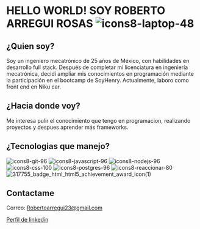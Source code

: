 # HELLO WORLD! SOY ROBERTO ARREGUI ROSAS ![icons8-laptop-48](https://github.com/RobertoAR23/RobertoAR23/assets/102274522/74ddbdbb-151b-4df8-8597-01f5f0fe8a68)

## ¿Quien soy?
Soy un ingeniero mecatrónico de 25 años de México, con habilidades en desarrollo full stack. Después de completar mi licenciatura en ingeniería mecatrónica, decidí ampliar mis conocimientos en programación mediante la participación en el bootcamp de SoyHenry. Actualmente, laboro como front end en Niku car.


## ¿Hacia donde voy?
Me interesa pulir el conocimiento que tengo en programacion, realizando proyectos y despues aprender más frameworks.

## ¿Tecnologias que manejo?
![icons8-git-96](https://github.com/RobertoAR23/RobertoAR23/assets/102274522/06de680c-46fe-4437-832c-d6872f41aaf3)
![icons8-javascript-96](https://github.com/RobertoAR23/RobertoAR23/assets/102274522/903dc378-46be-422a-ade4-e9e3dc2ba396)
![icons8-nodejs-96](https://github.com/RobertoAR23/RobertoAR23/assets/102274522/92075bb2-03b8-4a3b-8355-7168531a7e66)
![icons8-css-100](https://github.com/RobertoAR23/RobertoAR23/assets/102274522/b90fb99e-5062-48cd-947f-6473077e0876)
![icons8-postgres-96](https://github.com/RobertoAR23/RobertoAR23/assets/102274522/9e2941ed-1fa6-4b3e-8c14-b2d039acd79b)
![icons8-reaccionar-80](https://github.com/RobertoAR23/RobertoAR23/assets/102274522/494ae2fb-cd34-4a77-8f60-5cb9b3d85fca)
![317755_badge_html_html5_achievement_award_icon(1)](https://github.com/RobertoAR23/RobertoAR23/assets/102274522/f82703a2-a5cd-4b68-86fa-62025efe4993)

## Contactame
Correo: Robertoarregui23@gmail.com

[Perfil de linkedin](https://www.linkedin.com/in/roberto-arregui-rosas-7a7803206/)
